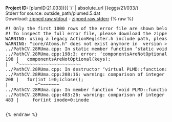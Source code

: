 **Project ID:** [plumID:21.033]({{ '/' | absolute_url }}eggs/21/033/)  
Stderr for source:  outside_path/plumed.5.dat   
Download: [zipped raw stdout](plumed.5.dat.plumed.stdout.txt.zip) - [zipped raw stderr](plumed.5.dat.plumed.stderr.txt.zip) 
{% raw %}
<pre>
#! Only the first 1000 rows of the error file are shown below
#! To inspect the full error file, please download the zipped raw stderr file above
WARNING: using a legacy ActionRegister.h include path, please use <<#include "core/ActionRegister.h">>
WARNING: "core/Atoms.h" does not exist anymore in  version >=2.10, you should change your code.
../PathCV.28RUma.cpp: In static member function ‘static void PLMD::function::PathCV::registerKeywords(PLMD::Keywords&)’:
../PathCV.28RUma.cpp:198:3: error: ‘componentsAreNotOptional’ was not declared in this scope
198 |   componentsAreNotOptional(keys);
|   ^~~~~~~~~~~~~~~~~~~~~~~~
../PathCV.28RUma.cpp: In destructor ‘virtual PLMD::function::PathCV::~PathCV()’:
../PathCV.28RUma.cpp:208:16: warning: comparison of integer expressions of different signedness: ‘int’ and ‘unsigned int’ [-Wsign-compare]
208 |   for(int i=0;i<mw_n_;++i){
|               ~^~~~~~
../PathCV.28RUma.cpp: In constructor ‘PLMD::function::PathCV::PathCV(const PLMD::ActionOptions&)’:
../PathCV.28RUma.cpp:236:16: warning: comparison of integer expressions of different signedness: ‘int’ and ‘unsigned int’ [-Wsign-compare]
236 |   for(int i=0;i<mw_n_;++i){
|               ~^~~~~~
../PathCV.28RUma.cpp:259:11: warning: comparison of integer expressions of different signedness: ‘int’ and ‘unsigned int’ [-Wsign-compare]
259 |       if(i==mw_id_) ifiles[i]->close();
|          ~^~~~~~~~
../PathCV.28RUma.cpp: In member function ‘void PLMD::function::PathCV::generatePath()’:
../PathCV.28RUma.cpp:483:26: warning: comparison of integer expressions of different signedness: ‘int’ and ‘unsigned int’ [-Wsign-compare]
483 |     for(int inode=0;inode<nnodes;inode++){
|                     ~~~~~^~~~~~~
../PathCV.28RUma.cpp: In member function ‘void PLMD::function::PathCV::readMultipleWalkers()’:
../PathCV.28RUma.cpp:941:16: warning: comparison of integer expressions of different signedness: ‘int’ and ‘unsigned int’ [-Wsign-compare]
941 |   for(int i=0;i<mw_n_;++i){
|               ~^~~~~~
../PathCV.28RUma.cpp:942:9: warning: comparison of integer expressions of different signedness: ‘int’ and ‘unsigned int’ [-Wsign-compare]
942 |     if(i==mw_id_) continue;
|        ~^~~~~~~~
../PathCV.28RUma.cpp:957:5: error: invalid use of incomplete type ‘class PLMD::Communicator’
957 |     comm.Barrier();
|     ^~~~
In file included from /home/runner/opt/include/plumed/function/../core/../tools/OFile.h:25,
from /home/runner/opt/include/plumed/function/../core/../tools/Log.h:25,
from /home/runner/opt/include/plumed/function/../core/Action.h:30,
from /home/runner/opt/include/plumed/function/../core/ActionWithValue.h:25,
from /home/runner/opt/include/plumed/function/Function.h:25,
from ../PathCV.28RUma.cpp:22:
/home/runner/opt/include/plumed/function/../core/../tools/FileBase.h:29:7: note: forward declaration of ‘class PLMD::Communicator’
29 | class Communicator;
|       ^~~~~~~~~~~~
../PathCV.28RUma.cpp:958:5: error: invalid use of incomplete type ‘class PLMD::Communicator’
958 |     multi_sim_comm.Barrier();
|     ^~~~~~~~~~~~~~
/home/runner/opt/include/plumed/function/../core/../tools/FileBase.h:29:7: note: forward declaration of ‘class PLMD::Communicator’
29 | class Communicator;
|       ^~~~~~~~~~~~
terminate called after throwing an instance of 'PLMD::Plumed::ExceptionError'
what():
(core/PlumedMain.cpp:1499) void PLMD::PlumedMain::load(const std::string&)
An error happened while executing command env PLUMED_ROOT='/home/runner/opt/lib/plumed' PLUMED_VERSION='2.10b' PLUMED_HTMLDIR='/home/runner/opt/share/doc/plumed' PLUMED_INCLUDEDIR='/home/runner/opt/include' PLUMED_PROGRAM_NAME='plumed' PLUMED_IS_INSTALLED='yes' "/home/runner/opt/lib/plumed"/scripts/mklib.sh -n -o ./../PathCV.2.10b.so ../PathCV.cpp

[fv-az1947-39:11022] *** Process received signal ***
[fv-az1947-39:11022] Signal: Aborted (6)
[fv-az1947-39:11022] Signal code:  (-6)
[fv-az1947-39:11022] [ 0] /lib/x86_64-linux-gnu/libc.so.6(+0x45330)[0x7f3f2f245330]
[fv-az1947-39:11022] [ 1] /lib/x86_64-linux-gnu/libc.so.6(pthread_kill+0x11c)[0x7f3f2f29eb2c]
[fv-az1947-39:11022] [ 2] /lib/x86_64-linux-gnu/libc.so.6(gsignal+0x1e)[0x7f3f2f24527e]
[fv-az1947-39:11022] [ 3] /lib/x86_64-linux-gnu/libc.so.6(abort+0xdf)[0x7f3f2f2288ff]
[fv-az1947-39:11022] [ 4] /lib/x86_64-linux-gnu/libstdc++.so.6(+0xa5ff5)[0x7f3f2f6a5ff5]
[fv-az1947-39:11022] [ 5] /lib/x86_64-linux-gnu/libstdc++.so.6(+0xbb0da)[0x7f3f2f6bb0da]
[fv-az1947-39:11022] [ 6] /lib/x86_64-linux-gnu/libstdc++.so.6(_ZSt10unexpectedv+0x0)[0x7f3f2f6a5a55]
[fv-az1947-39:11022] [ 7] /lib/x86_64-linux-gnu/libstdc++.so.6(+0xa5a6f)[0x7f3f2f6a5a6f]
[fv-az1947-39:11022] [ 8] plumed(+0x146dd)[0x55800431e6dd]
[fv-az1947-39:11022] [ 9] /lib/x86_64-linux-gnu/libc.so.6(+0x2a1ca)[0x7f3f2f22a1ca]
[fv-az1947-39:11022] [10] /lib/x86_64-linux-gnu/libc.so.6(__libc_start_main+0x8b)[0x7f3f2f22a28b]
[fv-az1947-39:11022] [11] plumed(+0x15365)[0x55800431f365]
[fv-az1947-39:11022] *** End of error message ***
</pre>
{% endraw %}
